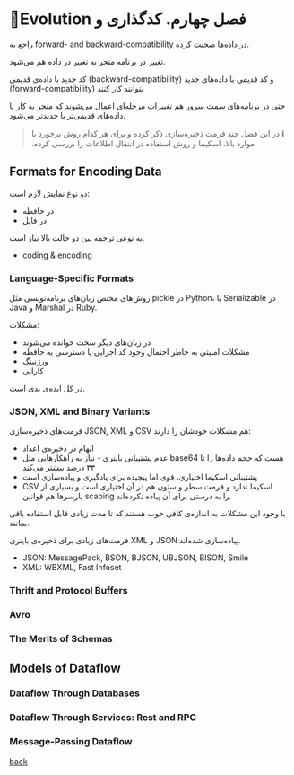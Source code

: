 # 🚧فصل چهارم. ‫کدگذاری و Evolution
راجع به
forward- and backward-compatibility
در داده‌ها صحبت کرده.

تغییر در برنامه منجر به تغییر در داده هم می‌شود.

کد جدید با داده‌ی قدیمی 
(backward-compatibility)
و کد قدیمی با داده‌های جدید
(forward-compatibility)
بتوانند کار کنند

حتی در برنامه‌های سمت سرور هم تغییرات مرحله‌ای اعمال می‌شوند که منجر به کار با داده‌های قدیمی‌تر یا جدیدتر می‌شود.

> ‫**ℹ️** در این فصل چند فرمت ذخیره‌سازی ذکر کرده و برای هر کدام روش برخورد با موارد بالا، اسکیما و روش استفاده در انتقال اطلاعات را بررسی کرده.

## Formats for Encoding Data
دو نوع نمایش لازم است:
- در حافظه
- در فایل

به نوعی ترجمه بین دو حالت بالا نیاز است.
- coding & encoding

### Language-Specific Formats
روش‌های مختص زبان‌های برنامه‌نویسی مثل
pickle
در
Python،
یا
Serializable
در
Java
و
Marshal
در
Ruby.

مشکلات:
- در زبان‌های دیگر سخت خوانده می‌شوند
- مشکلات امنیتی به خاطر احتمال وجود کد اجرایی یا دسترسی به حافظه
- ورژنینگ
- کارایی

در کل ایده‌ی بدی است.

### JSON, XML and Binary Variants
فرمت‌های ذخیره‌سازی
JSON, XML و CSV
هم مشکلات خودشان را دارند:
- ابهام در ذخیره‌ی اعداد
- عدم پشتیبانی باینری - نیاز به راهکارهایی مثل
base64
هست که حجم داده‌ها را تا ۳۳ درصد بیشتر می‌کند
- پشتیبانی اسکیما اختیاری، قوی اما پیچیده برای یادگیری و پیاده‌سازی است
- CSV
اسکیما ندارد و فرمت سطر و ستون هم در آن اختیاری است و بسیاری از پارسرها هم قوانین
scaping
را به درستی برای آن پیاده نکرده‌اند.

با وجود این مشکلات به اندازه‌ی کافی خوب هستند که تا مدت زیادی قابل استفاده باقی بمانند.

فرمت‌های زیادی برای ذخیره‌ی باینری
XML و JSON
پیاده‌سازی شده‌اند.

- JSON: MessagePack, BSON, BJSON, UBJSON, BISON, Smile
- XML: WBXML, Fast Infoset

### Thrift and Protocol Buffers


### Avro
### The Merits of Schemas

## Models of Dataflow
### Dataflow Through Databases
### Dataflow Through Services: Rest and RPC
### Message-Passing Dataflow

[back](README.md)
